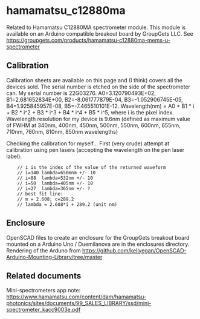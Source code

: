 # hamamatsu_c12880ma

Related to Hamamatsu C12880MA spectrometer module. This module is available on an Arduino compatible breakout board by GroupGets LLC.
See https://groupgets.com/products/hamamatsu-c12880ma-mems-u-spectrometer



## Calibration

Calibration sheets are available on this page and (I think) covers all the devices sold. The serial number is etched on the side of  the spectrometer can. 
My serial number is 22G03276. A0=3.120790493E+02, B1=2.681652834E+00, B2=-8.061777879E-04, B3=-1.052906745E-05, B4=1.925845957E-08, B5=-7.465510101E-12. 
Wavelength(nm) = A0 + B1 * i + B2 * i^2 + B3 * i^3 + B4 * i^4 + B5 * i^5, where i is the pixel index. 
Wavelength resolution for my device is 9.6nm (defined as maximum value of FWHM at 340nm, 400nm, 450nm, 500nm, 550nm, 600nm, 655nm, 710nm, 760nm, 810nm, 850nm wavelengths)

Checking the calibration for myself... First (very crude) attempt at calibration using pen lasers (accepting the wavelength on the pen laser label).

```
    // i is the index of the value of the returned waveform
    // i=140 lambda=650mnm +/- 10
    // i=88  lambda=532nm +/- 10
    // i=50  lambda=405nm +/- 10
    // i=27  lambda=365nm +/- ?
    // best fit line:
    // m = 2.608; c=289.2
    // lambda = 2.608*i + 289.2 (unit nm)

```

## Enclosure

OpenSCAD files to create an enclosure for the GroupGets breakout board mounted on a Arduino Uno / Duemilanova 
are in the enclosures directory. Rendering of the Arduno from 
https://github.com/kellyegan/OpenSCAD-Arduino-Mounting-Library/tree/master

## Related documents

Mini-spectrometers app note:
https://www.hamamatsu.com/content/dam/hamamatsu-photonics/sites/documents/99_SALES_LIBRARY/ssd/mini-spectrometer_kacc9003e.pdf

